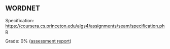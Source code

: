 ## WORDNET

Specification: https://coursera.cs.princeton.edu/algs4/assignments/seam/specification.php

Grade: 0% ([assessment report](../submissions/part2/module5/README.md))
